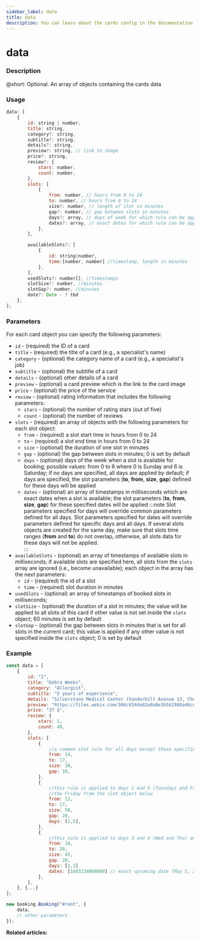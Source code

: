 ```yaml
---
sidebar_label: data
title: data
description: You can learn about the cards config in the documentation of the DHTMLX JavaScript Booking library. Browse developer guides and API reference, try out code examples and live demos, and download a free 30-day evaluation version of DHTMLX Booking.
---
```


# data

### Description

@short: Optional. An array of objects containing the cards data

### Usage

~~~jsx {}
data: [
	{
		id: string | number,
		title: string,
		category?: string,
		subtitle?: string,
		details?: string,
		preview?: string, // link to image
		price?: string,
		review?: {
			stars: number,
			count: number,
		},
		slots: [
			{
				from: number, // hours from 0 to 24
				to: number, // hours from 0 to 24
				size?: number, // length of slot in minutes
				gap?: number, // gap between slots in minutes
				days?: array, // days of week for which rule can be applied from 0 to 6
				dates?: array, // exact dates for which rule can be applied, timestamps
			}, 
		],

		availableSlots?: [
			{
				id: string|number,
				time:[number, number] //timestamp, length in minutes
			},
		],
		usedSlots?: number[], //timestamps
		slotSize?: number, //minutes
		slotGap?: number, //minutes
		date?: Date - ? tbd
	}, 
];
~~~

### Parameters

For each card object you can specify the following parameters:

- `id` - (required) the ID of a card  
- `title` - (required) the title of a card (e.g., a specialist's name)
- `category` - (optional) the category name of a card (e.g., a specialist's job)
- `subtitle` - (optional) the subtitle of a card  
- `details` - (optional) other details of a card
- `preview` - (optional) a card preview which is the link to the card image
- `price` - (optional) the price of the service  
- `review` - (optional) rating information that includes the following parameters:  
  - `stars` - (optional) the number of rating stars (out of five)  
  - `count` - (optional) the number of reviews
- `slots` - (required) an array of objects with the following parameters for each slot object:
  - `from` - (required) a slot start time in hours from 0 to 24
  - `to` - (required) a slot end time in hours from 0 to 24
  - `size` - (optional) the duration of one slot in minutes 
  - `gap` - (optional) the gap between slots in minutes; 0 is set by default
  - `days` - (optional) days of the week when a slot is available for booking; possible values: from 0 to 6 where 0 is Sunday and 6 is Saturday; if no days are specified, all days are applied by default; if days are specified, the slot parameters (**to**, **from**, **size**, **gap**) defined for these days will be applied
  - `dates` - (optional) an array of timestamps in milliseconds which are exact dates when a slot is available; the slot parameters (**to**, **from**, **size**, **gap**) for these specified dates will be applied 
:::note
Slot parameters specified for days will override common parameters defined for all days. 
Slot parameters specified for dates will override parameters defined for specific days and all days. 
If several slots objects are created for the same day, make sure that slots time ranges (**from** and **to**) do not overlap, otherwise, all slots data for these days will not be applied.  
:::
- `availableSlots` - (optional) an array of timestamps of available slots in milliseconds; if available slots are specified here, all slots from the `slots` array are ignored (i.e., become unavailable); each object in the array has the next parameters:
  - `id` - (required) the id of a slot
  - `time` - (required) slot duration in minutes
- `usedSlots` - (optional) an array of timestamps of booked slots in milliseconds;
- `slotSize` - (optional) the duration of a slot in minutes; the value will be applied to all slots of this card if other value is not set inside the `slots` object; 60 minutes is set by default
- `slotGap` - (optional) the gap between slots in minutes that is set for all slots in the current card; this value is applied if any other value is not specified inside the `slots` object; 0 is set by default


### Example

~~~jsx
const data = [
	{
		id: "1",
		title: "Debra Weeks",
		category: "Allergist",
		subtitle: "5 years of experience",
		details: "Silverstone Medical Center (Vanderbilt Avenue 13, Chestnut, New Zealand)",
		preview: "https://files.webix.com/30d/d34de82e0a8e3b561988a46ce1e86743/stock-photo-doc.jpg",
		price: "37 $",
		review: {
			stars: 1,
			count: 40,
		},
		slots: [
			{
				//a common slot rule for all days except those specified for the days and dates below
				from: 14,
				to: 17,
				size: 30,
				gap: 10,
			},
			{
				//this rule is applied to days 2 and 5 (Tuesdays and Fridays) except 
				//the Friday from the slot object below
				from: 12,
				to: 17,
				size: 50,
				gap: 20,
				days: [2,5],
			},
			{
				//this rule is applied to days 3 and 4 (Wed and Thu) and exact date
				from: 18,
				to: 20,
				size: 45,
				gap: 20,
				days: [1,3]
				dates: [1683234000000] // exact upcoming date (May 5, 2023, Friday)
			},
		],
	}, {...} 
];

new booking.Booking("#root", {
	data,
	// other parameters
});
~~~

**Related articles:**
